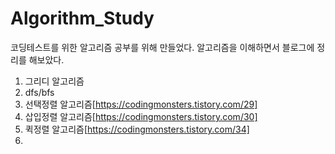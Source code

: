 # Algorithm_Study
코딩테스트를 위한 알고리즘 공부를 위해 만들었다.
알고리즘을 이해하면서 블로그에 정리를 해보았다.

1. 그리디 알고리즘
2. dfs/bfs
3. 선택정렬 알고리즘[https://codingmonsters.tistory.com/29]
4. 삽입정렬 알고리즘[https://codingmonsters.tistory.com/30]
5. 퀵정렬 알고리즘[https://codingmonsters.tistory.com/34]
6. 
